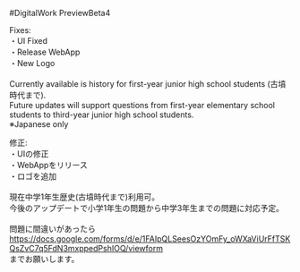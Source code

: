 #DigitalWork PreviewBeta4

Fixes:<br>
・UI Fixed<br>
・Release WebApp<br>
・New Logo<br>
<br>
Currently available is history for first-year junior high school students (古墳時代まで).<br>
Future updates will support questions from first-year elementary school students to third-year junior high school students.<br>
※Japanese only<br>


修正:<br>
・UIの修正<br>
・WebAppをリリース<br>
・ロゴを追加<br>
<br>
現在中学1年生歴史(古墳時代まで)利用可。<br>
今後のアップデートで小学1年生の問題から中学3年生までの問題に対応予定。<br>
<br>
問題に間違いがあったら<br>
https://docs.google.com/forms/d/e/1FAIpQLSeesOzYOmFy_oWXaViUrFfTSKQsZvC7q5FdN3mxppedPshIOQ/viewform<br>
までお願いします。
